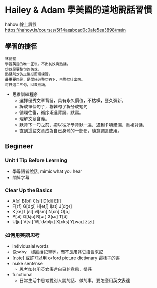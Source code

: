 # Hailey & Adam 學美國的道地說話習慣

hahow 線上課課 https://hahow.in/courses/5f14aeabcad0d0afe5ea3898/main

## 學習的捷徑

    林語堂
    學習英語的唯一正軌，不出仿效與熟誦。
    仿效是要整句的仿效。
    熟誦則效仿之後必回環練習。
    最重要的是，是學時必整句吞下，再整句吐出來。
    每日選二三句，回環熟誦。

* 思維訓練程序
  * 選擇優秀文章背誦，具有永久價值，不枯橾，歷久彌新。
  * 拆成單個句子，複雜句子拆分成短句
  * 循環往復，循序漸進背誦、默寫。
  * 理解文章含義。
  * 默背下一句之前，把以往所學背默一遍，遇到卡頓錯漏，重複背誦。
  * 直到這些文章成為自已身體的一部份，隨意調遣使用。

## Begineer

### Unit 1 Tip Before Learning

* 學母語者說話, mimic what you hear
* 關掉字幕

### Clear Up the Basics

* A[e] B[bi] C[si] D[di] E[i]
* F[ɛf] G[dʒi] H[etʃ] I[aɪ] J[dʒe]
* K[ke] L[ɛl] M[ɛm] N[ɛn] O[o]
* P[pi] Q[kju] R[ɑr] S[ɛs] T[ti]
* U[ju] V[vi] W[ˋdʌblju] X[ɛks] Y[waɪ] Z[zi]

### 如何用英語思考

* individualal words
 * 像baby一樣直接記單字，而不是用其它語言來記
 * [note] 或許可以用 oxford picture dictionary 這樣子的書
* make sentense
  * 思考如何用英文表達自已的意思、情感
* functional
  * 日常生活中思考對別人說的話、做的事，要怎麼用英文表達
